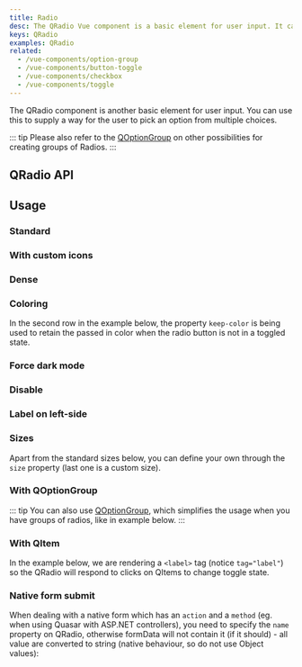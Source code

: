 ```yaml
---
title: Radio
desc: The QRadio Vue component is a basic element for user input. It can be used to supply a way for the user to pick an option from multiple choices.
keys: QRadio
examples: QRadio
related:
  - /vue-components/option-group
  - /vue-components/button-toggle
  - /vue-components/checkbox
  - /vue-components/toggle
---
```


The QRadio component is another basic element for user input. You can use this to supply a way for the user to pick an option from multiple choices.

::: tip
Please also refer to the [QOptionGroup](/vue-components/option-group) on other possibilities for creating groups of Radios.
:::

## QRadio API

<doc-api file="QRadio" />

## Usage

### Standard

<doc-example title="Standard" file="Standard" />

### With custom icons <q-badge align="top" color="brand-primary" label="v2.5+" />

<doc-example title="With icons" file="WithIcons" />

### Dense

<doc-example title="Dense" file="Dense" />

### Coloring

In the second row in the example below, the property `keep-color` is being used to retain the passed in color when the radio button is not in a toggled state.

<doc-example title="Coloring" file="Coloring" />

### Force dark mode

<doc-example title="Force dark mode" file="OnDarkBackground" dark />

### Disable

<doc-example title="Disable" file="Disable" />

### Label on left-side

<doc-example title="Label on left side" file="LabelPosition" />

### Sizes

Apart from the standard sizes below, you can define your own through the `size` property (last one is a custom size).

<doc-example title="Standard sizes" file="StandardSizes" />

### With QOptionGroup

::: tip
You can also use [QOptionGroup](/vue-components/option-group), which simplifies the usage when you have groups of radios, like in example below.
:::

<doc-example title="Usage with QOptionGroup" file="OptionGroup" />

### With QItem

In the example below, we are rendering a `<label>` tag (notice `tag="label"`) so the QRadio will respond to clicks on QItems to change toggle state.

<doc-example title="With QItem" file="InaList" />

### Native form submit

When dealing with a native form which has an `action` and a `method` (eg. when using Quasar with ASP.NET controllers), you need to specify the `name` property on QRadio, otherwise formData will not contain it (if it should) - all value are converted to string (native behaviour, so do not use Object values):

<doc-example title="Native form" file="NativeForm" />
